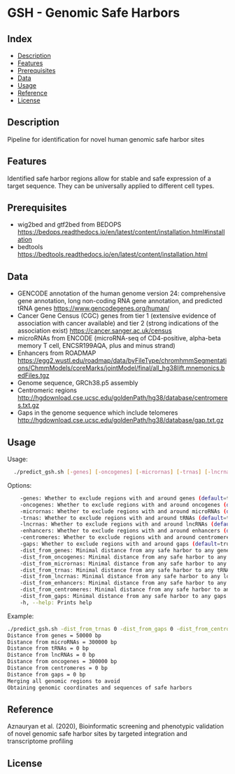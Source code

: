 # GSH - Genomic Safe Harbors

## Index

* [Description](#description)
* [Features](#features)
* [Prerequisites](#prerequisites)
* [Data](#usage)
* [Usage](#usage)
* [Reference](#reference)
* [License](#license)

## Description
Pipeline for identification for novel human genomic safe harbor sites

## Features
Identified safe harbor regions allow for stable and safe expression of a target sequence. They can be universally applied to different cell types.
## Prerequisites
- wig2bed and gtf2bed from BEDOPS https://bedops.readthedocs.io/en/latest/content/installation.html#installation
- bedtools https://bedtools.readthedocs.io/en/latest/content/installation.html

## Data
- GENCODE annotation of the human genome version 24: comprehensive gene annotation, long non-coding RNA gene annotation, and predicted tRNA genes
https://www.gencodegenes.org/human/ 
- Cancer Gene Census (CGC) genes from tier 1 (extensive evidence of association with cancer available) and tier 2 (strong indications of the association exist) https://cancer.sanger.ac.uk/census
- microRNAs from ENCODE (microRNA-seq of CD4-positive, alpha-beta memory T cell, ENCSR199AQA, plus and minus strand)
- Enhancers from ROADMAP https://egg2.wustl.edu/roadmap/data/byFileType/chromhmmSegmentations/ChmmModels/coreMarks/jointModel/final/all_hg38lift.mnemonics.bedFiles.tgz
- Genome sequence, GRCh38.p5 assembly
- Centromeric regions http://hgdownload.cse.ucsc.edu/goldenPath/hg38/database/centromeres.txt.gz
- Gaps in the genome sequence which include telomeres http://hgdownload.cse.ucsc.edu/goldenPath/hg38/database/gap.txt.gz

## Usage

Usage:
```bash
  ./predict_gsh.sh [-genes] [-oncogenes] [-micrornas] [-trnas] [-lncrnas] [-enhancers] [-enhancers] [-centromeres] [] [-dist_from_genes] [-dist_from_oncogenes [-dist_from_micrornas] [-dist_from_micrornas] [-dist_from_trnas] [-dist_from_lncrnas] [-dist_from_enhancers] [-dist_from_centromeres] [-dist_from_gaps] [-h|--help]	
```
  
Options:
```bash
	-genes: Whether to exclude regions with and around genes (default=true)
	-oncogenes: Whether to exclude regions with and around oncogenes (default=true)
	-micrornas: Whether to exclude regions with and around microRNAs (default=true)
	-trnas: Whether to exclude regions with and around tRNAs (default=true)
	-lncrnas: Whether to exclude regions with and around lncRNAs (default=true)
	-enhancers: Whether to exclude regions with and around enhancers (default=true)
	-centromeres: Whether to exclude regions with and around centromeres (default=true)
	-gaps: Whether to exclude regions with and around gaps (default=true)
	-dist_from_genes: Minimal distance from any safe harbor to any gene in bp (default=50000)
	-dist_from_oncogenes: Minimal distance from any safe harbor to any oncogene in bp (default=300000)
	-dist_from_micrornas: Minimal distance from any safe harbor to any microRNA in bp (default=300000)
	-dist_from_trnas: Minimal distance from any safe harbor to any tRNA in bp (default=0)
	-dist_from_lncrnas: Minimal distance from any safe harbor to any long-non-coding RNA in bp (default=0)
	-dist_from_enhancers: Minimal distance from any safe harbor to any enhancer in bp (default=300000)
	-dist_from_centromeres: Minimal distance from any safe harbor to any centromere in bp (default=0)
	-dist_from_gaps: Minimal distance from any safe harbor to any gaps in bp (default=0)
	-h, --help: Prints help
 ```
 
Example:
```bash
./predict_gsh.sh -dist_from_trnas 0 -dist_from_gaps 0 -dist_from_centromeres 0 -enhancers false -dist_from_lncrnas 0
Distance from genes = 50000 bp
Distance from microRNAs = 300000 bp
Distance from tRNAs = 0 bp
Distance from lncRNAs = 0 bp
Distance from oncogenes = 300000 bp
Distance from centromeres = 0 bp
Distance from gaps = 0 bp
Merging all genomic regions to avoid
Obtaining genomic coordinates and sequences of safe harbors
 ```
 
## Reference
Aznauryan et al. (2020), Bioinformatic screening and phenotypic validation of novel genomic safe harbor sites by targeted integration and transcriptome profiling

## License

